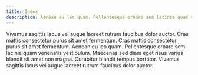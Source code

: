 ```yaml
---
title: Index
description: Aenean eu leo quam. Pellentesque ornare sem lacinia quam venenatis vestibulum.
---
```

Vivamus sagittis lacus vel augue laoreet rutrum faucibus dolor auctor. Cras mattis consectetur purus sit amet fermentum. Cras mattis consectetur purus sit amet fermentum. Aenean eu leo quam. Pellentesque ornare sem lacinia quam venenatis vestibulum. Maecenas sed diam eget risus varius blandit sit amet non magna. Curabitur blandit tempus porttitor. Vivamus sagittis lacus vel augue laoreet rutrum faucibus dolor auctor.
